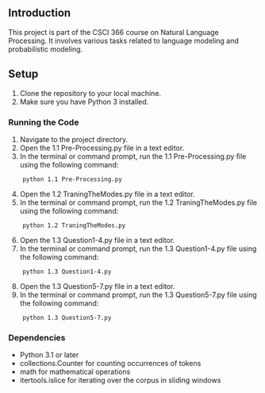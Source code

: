 ## Introduction
This project is part of the CSCI 366 course on Natural Language Processing. It involves various tasks related to language modeling and probabilistic modeling.

## Setup
1. Clone the repository to your local machine.
2. Make sure you have Python 3 installed.

### Running the Code
1. Navigate to the project directory.
2. Open the 1.1 Pre-Processing.py file in a text editor.
3. In the terminal or command prompt, run the 1.1 Pre-Processing.py file using the following command:
```
    python 1.1 Pre-Processing.py
```
4. Open the 1.2 TraningTheModes.py file in a text editor.
5.  In the terminal or command prompt, run the 1.2 TraningTheModes.py file using the following command:
```
    python 1.2 TraningTheModes.py
```
6.  Open the 1.3 Question1-4.py file in a text editor.
7. In the terminal or command prompt, run the 1.3 Question1-4.py file using the following command:
```
    python 1.3 Question1-4.py
```
8. Open the 1.3 Question5-7.py file in a text editor.
9. In the terminal or command prompt, run the 1.3 Question5-7.py file using the following command:
```
    python 1.3 Question5-7.py
```
### Dependencies
- Python 3.1 or later
- collections.Counter for counting occurrences of tokens
- math for mathematical operations
- itertools.islice for iterating over the corpus in sliding windows
